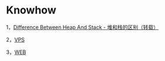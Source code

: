 # **Knowhow**

1，[Difference Between Heap And Stack - 堆和栈的区别（转载）](https://github.com/jieback/Knowhow/blob/master/Difference%20Between%20Heap%20And%20Stack.md)

2，[VPS](https://github.com/jieback/Knowhow/tree/master/VPS)

3，[WEB](https://github.com/jieback/Knowhow/tree/master/Web)

